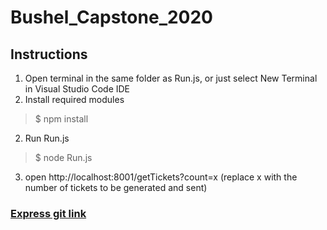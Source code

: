 # Bushel_Capstone_2020  
## Instructions  
1) Open terminal in the same folder as Run.js, or just select New Terminal in Visual Studio Code IDE   
2) Install required modules
> $ npm install  
2) Run Run.js
> $ node Run.js
3) open http://localhost:8001/getTickets?count=x (replace x with the number of tickets to be generated and sent)
### [Express git link](https://github.com/expressjs/express)
